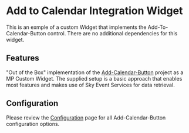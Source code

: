 # Add to Calendar Integration Widget

This is an exmple of a custom Widget that implements the Add-To-Calendar-Button control. There are no additional dependencies for this widget.

## Features

"Out of the Box" implementation of the [Add-Calendar-Button](https://add-to-calendar-button.com) project as a MP Custom Widget. The supplied setup is a basic approach that enables most features and makes use of Sky Event Services for data retrieval.

## Configuration

Please review the [Configuration](https://add-to-calendar-button.com/configuration) page for all Add-Calendar-Button configuration options.
